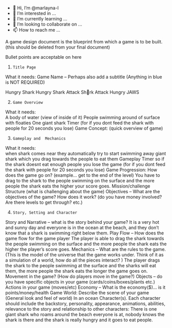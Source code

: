 - 👋 Hi, I’m @marlayna-l
- 👀 I’m interested in ...
- 🌱 I’m currently learning ...
- 💞️ I’m looking to collaborate on ...
- 📫 How to reach me ...

<!---
marlayna-l/marlayna-l is a ✨ special ✨ repository because its `README.md` (this file) appears on your GitHub profile.
You can click the Preview link to take a look at your changes.
--->














A game design document is the blueprint from which a game is to be built.  
(this should be deleted from your final document) 

Bullet points are acceptable on here
 
1.     Title Page  
What it needs: Game Name – Perhaps also add a subtitle (Anything in blue is NOT REQUIRED)

Hungry Shark
Hungry Shark Attack
Sh💁rk Attack
Hungry JAWS

2.     Game Overview
What it needs:  
A body of water (view of inside of it)
People swimming around of surface with floaties 
One giant shark 
Timer  (for if you dont feed the shark with people for 20 seconds you lose) 	Game Concept: (quick overview of game)

3.     Gameplay and  Mechanics
What it needs:		
when shark comes near they automatically try to start swimming away
 giant shark which you drag towards the people to eat them                            Gameplay
Timer so if the shark doesnt eat enough people you lose the game (for if you dont feed the shark with people for 20 seconds you lose)
Game Progression: How does the game go on? (example… get to the end of the level) You have to drag to the shark to the people swimming on the surface and the more people the shark eats the higher your score goes.
Mission/challenge Structure (what is challenging about the game)
Objectives – What are the objectives of the game?  How does it work? (do you have money involved? Are there levels to get through? etc.)

4.     Story, Setting and Character 
Story and Narrative – what is the story behind your game? It is a very hot and sunny day and everyone is in the ocean at the beach, and they don’t know that a shark is swimming right below them.
Play Flow – How does the game flow for the game player The player is able to drag the shark towards the people swimming on the surface and the more people the shark eats the higher the player’s score goes.
Mechanics – What are the rules to the game. (This is the model of the universe that the game works under.  Think of it as a simulation of a world, how do all the pieces interact? ) The player drags the shark to the people swimming at the surface and the sharks will eat them, the more people the shark eats the longer the game goes on.
Movement in the game? (How do players move in the game?)
Objects – do you have specific objects in your game (cards/coins/boxes/plants etc.)
				Actions in your game (moves/etc)
Economy – What is the economy($)... is it points/money/health
Game World: Describe the scene of your game
(General look and feel of world) In an ocean
Character(s).  Each character should include the backstory, personality, appearance, animations, abilities, relevance to the story and relationship to other characters: There is one giant shark who roams around the beach everyone is at, nobody knows the shark is there and the shark is really hungry and it goes to eat people.
